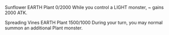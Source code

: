 Sunflower
EARTH
Plant
0/2000
While you control a LIGHT monster, ~ gains 2000 ATK.

Spreading Vines
EARTH
Plant
1500/1000
During your turn, you may normal summon an additional Plant monster.
